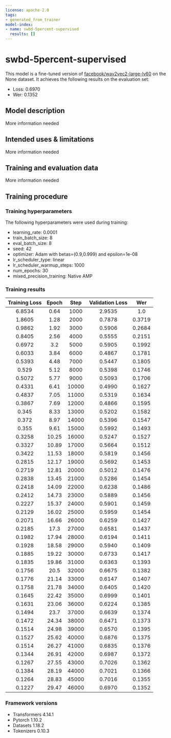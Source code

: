 ```yaml
---
license: apache-2.0
tags:
- generated_from_trainer
model-index:
- name: swbd-5percent-supervised
  results: []
---
```


<!-- This model card has been generated automatically according to the information the Trainer had access to. You
should probably proofread and complete it, then remove this comment. -->

# swbd-5percent-supervised

This model is a fine-tuned version of [facebook/wav2vec2-large-lv60](https://huggingface.co/facebook/wav2vec2-large-lv60) on the None dataset.
It achieves the following results on the evaluation set:
- Loss: 0.6970
- Wer: 0.1352

## Model description

More information needed

## Intended uses & limitations

More information needed

## Training and evaluation data

More information needed

## Training procedure

### Training hyperparameters

The following hyperparameters were used during training:
- learning_rate: 0.0001
- train_batch_size: 8
- eval_batch_size: 8
- seed: 42
- optimizer: Adam with betas=(0.9,0.999) and epsilon=1e-08
- lr_scheduler_type: linear
- lr_scheduler_warmup_steps: 1000
- num_epochs: 30
- mixed_precision_training: Native AMP

### Training results

| Training Loss | Epoch | Step  | Validation Loss | Wer    |
|:-------------:|:-----:|:-----:|:---------------:|:------:|
| 6.8534        | 0.64  | 1000  | 2.9535          | 1.0    |
| 1.8605        | 1.28  | 2000  | 0.7878          | 0.3719 |
| 0.9862        | 1.92  | 3000  | 0.5906          | 0.2684 |
| 0.8405        | 2.56  | 4000  | 0.5555          | 0.2151 |
| 0.6972        | 3.2   | 5000  | 0.5905          | 0.1992 |
| 0.6033        | 3.84  | 6000  | 0.4867          | 0.1781 |
| 0.5393        | 4.48  | 7000  | 0.5447          | 0.1805 |
| 0.529         | 5.12  | 8000  | 0.5398          | 0.1746 |
| 0.5072        | 5.77  | 9000  | 0.5093          | 0.1706 |
| 0.4331        | 6.41  | 10000 | 0.4990          | 0.1627 |
| 0.4837        | 7.05  | 11000 | 0.5319          | 0.1634 |
| 0.3867        | 7.69  | 12000 | 0.4866          | 0.1595 |
| 0.345         | 8.33  | 13000 | 0.5202          | 0.1582 |
| 0.372         | 8.97  | 14000 | 0.5396          | 0.1547 |
| 0.355         | 9.61  | 15000 | 0.5992          | 0.1493 |
| 0.3258        | 10.25 | 16000 | 0.5247          | 0.1527 |
| 0.3327        | 10.89 | 17000 | 0.5664          | 0.1512 |
| 0.3422        | 11.53 | 18000 | 0.5819          | 0.1456 |
| 0.2815        | 12.17 | 19000 | 0.5692          | 0.1453 |
| 0.2719        | 12.81 | 20000 | 0.5012          | 0.1476 |
| 0.2838        | 13.45 | 21000 | 0.5286          | 0.1454 |
| 0.2418        | 14.09 | 22000 | 0.6238          | 0.1486 |
| 0.2412        | 14.73 | 23000 | 0.5889          | 0.1456 |
| 0.2227        | 15.37 | 24000 | 0.5901          | 0.1459 |
| 0.2129        | 16.02 | 25000 | 0.5959          | 0.1454 |
| 0.2071        | 16.66 | 26000 | 0.6259          | 0.1427 |
| 0.2185        | 17.3  | 27000 | 0.6581          | 0.1437 |
| 0.1982        | 17.94 | 28000 | 0.6194          | 0.1411 |
| 0.1928        | 18.58 | 29000 | 0.5940          | 0.1409 |
| 0.1885        | 19.22 | 30000 | 0.6733          | 0.1417 |
| 0.1835        | 19.86 | 31000 | 0.6363          | 0.1393 |
| 0.1756        | 20.5  | 32000 | 0.6675          | 0.1382 |
| 0.1776        | 21.14 | 33000 | 0.6147          | 0.1407 |
| 0.1758        | 21.78 | 34000 | 0.6405          | 0.1420 |
| 0.1645        | 22.42 | 35000 | 0.6999          | 0.1401 |
| 0.1631        | 23.06 | 36000 | 0.6224          | 0.1385 |
| 0.1494        | 23.7  | 37000 | 0.6639          | 0.1374 |
| 0.1472        | 24.34 | 38000 | 0.6471          | 0.1373 |
| 0.1514        | 24.98 | 39000 | 0.6570          | 0.1395 |
| 0.1527        | 25.62 | 40000 | 0.6876          | 0.1375 |
| 0.1514        | 26.27 | 41000 | 0.6835          | 0.1376 |
| 0.1344        | 26.91 | 42000 | 0.6987          | 0.1372 |
| 0.1267        | 27.55 | 43000 | 0.7026          | 0.1362 |
| 0.1384        | 28.19 | 44000 | 0.7021          | 0.1366 |
| 0.1264        | 28.83 | 45000 | 0.7016          | 0.1355 |
| 0.1227        | 29.47 | 46000 | 0.6970          | 0.1352 |


### Framework versions

- Transformers 4.14.1
- Pytorch 1.10.2
- Datasets 1.18.2
- Tokenizers 0.10.3
